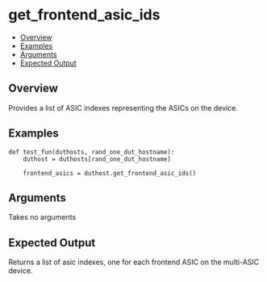 # get_frontend_asic_ids

- [Overview](#overview)
- [Examples](#examples)
- [Arguments](#arguments)
- [Expected Output](#expected-output)

## Overview
Provides a list of ASIC indexes representing the ASICs on the device.

## Examples
```
def test_fun(duthosts, rand_one_dut_hostname):
    duthost = duthosts[rand_one_dut_hostname]

    frontend_asics = duthost.get_frontend_asic_ids()
```

## Arguments
Takes no arguments

## Expected Output
Returns a list of asic indexes, one for each frontend ASIC on the multi-ASIC device.
